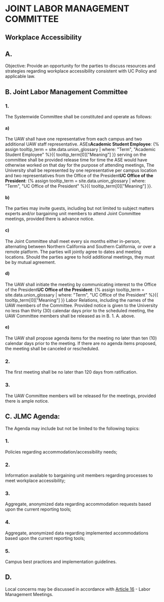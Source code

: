 # JOINT LABOR MANAGEMENT COMMITTEE 

## Workplace Accessibility

<div class="lvl2"><h2 class="inline-header">A.</h2> Objective: Provide an opportunity for the parties to discuss resources and strategies regarding workplace accessibility consistent with UC Policy and applicable law.

</div><!-- End of level 2: A.-->
<div class="lvl2"><h2>B. Joint Labor Management Committee</h2>

<div class="lvl3"><h3 class="inline-header">1.</h3> The Systemwide Committee shall be constituted and operate as follows:
<div class="lvl4"><h4 class="inline-header">a)</h4> The UAW shall have one representative from each campus and two additional UAW staff representative. <span class="tooltip">ASEs<span class="tooltip-text"><b>Academic Student Employee</b>: {% assign tooltip_term = site.data.union_glossary | where: "Term", "Academic Student Employee" %}{{ tooltip_term[0]["Meaning"] }}</span></span> serving on the committee shall be provided release time for time the ASE would have otherwise worked on that day for the purpose of attending meetings, The University shall be represented by one representative per campus location and two representatives from the <span class="tooltip">Office of the President<span class="tooltip-text"><b>UC Office of the President</b>: {% assign tooltip_term = site.data.union_glossary | where: "Term", "UC Office of the President" %}{{ tooltip_term[0]["Meaning"] }}</span></span>.
</div><!-- End of level 4: a)-->
<div class="lvl4"><h4 class="inline-header">b)</h4> The parties may invite guests, including but not limited to subject matters experts and/or bargaining unit members to attend Joint Committee meetings, provided there is advance notice.
</div><!-- End of level 4: b)-->
<div class="lvl4"><h4 class="inline-header">c)</h4> The Joint Committee shall meet every six months either in-person, alternating between Northern California and Southern California, or over a remote platform. The parties will jointly agree to dates and meeting locations. Should the parties agree to hold additional meetings, they must be by mutual agreement.
</div><!-- End of level 4: c)-->
<div class="lvl4"><h4 class="inline-header">d)</h4> The UAW shall initiate the meeting by communicating interest to the <span class="tooltip">Office of the President<span class="tooltip-text"><b>UC Office of the President</b>: {% assign tooltip_term = site.data.union_glossary | where: "Term", "UC Office of the President" %}{{ tooltip_term[0]["Meaning"] }}</span></span> Labor Relations, including the names of the UAW members of the Committee. Provided notice is given to the University no less than thirty (30) calendar days prior to the scheduled meeting, the UAW Committee members shall be released as in B. 1. A. above.
</div><!-- End of level 4: d)-->
<div class="lvl4"><h4 class="inline-header">e)</h4> The UAW shall propose agenda items for the meeting no later than ten (10) calendar days prior to the meeting. If there are no agenda items proposed, the meeting shall be canceled or rescheduled.
</div><!-- End of level 3: 1.-->
</div><!-- End of level 4: e)-->
<div class="lvl3"><h3 class="inline-header">2.</h3> The first meeting shall be no later than 120 days from ratification.
</div><!-- End of level 3: 2.-->
<div class="lvl3"><h3 class="inline-header">3.</h3> The UAW Committee members will be released for the meetings, provided there is ample notice.

</div><!-- End of level 2: B. Joint Labor Management Committee-->
</div><!-- End of level 3: 3.-->
<div class="lvl2"><h2>C. JLMC Agenda:</h2>

The Agenda may include but not be limited to the following topics:

<div class="lvl3"><h3 class="inline-header">1.</h3> Policies regarding accommodation/accessibility needs;
</div><!-- End of level 3: 1.-->
<div class="lvl3"><h3 class="inline-header">2.</h3> Information available to bargaining unit members regarding processes to meet workplace accessibility;
</div><!-- End of level 3: 2.-->
<div class="lvl3"><h3 class="inline-header">3.</h3> Aggregate, anonymized data regarding accommodation requests based upon the current reporting tools;
</div><!-- End of level 3: 3.-->
<div class="lvl3"><h3 class="inline-header">4.</h3> Aggregate, anonymized data regarding implemented accommodations based upon the current reporting tools;
</div><!-- End of level 3: 4.-->
<div class="lvl3"><h3 class="inline-header">5.</h3> Campus best practices and implementation guidelines.
</div><!-- End of level 2: C. JLMC Agenda:-->
</div><!-- End of level 3: 5.-->
<div class="lvl2"><h2 class="inline-header">D.</h2> Local concerns may be discussed in accordance with <a href="/uaw/ase-2022-2025-contract/article-16">Article 16</a> - Labor Management Meetings.
</div><!-- End of level 2: D.-->
